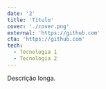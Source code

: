 ```yaml
---
date: '2'
title: 'Título'
cover: './cover.png'
external: 'https://github.com'
cta: 'https://github.com'
tech:
  - Tecnologia 1
  - Tecnologia 2
---
```


Descrição longa.
